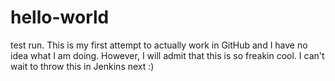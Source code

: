 # hello-world
test run. 
This is my first attempt to actually work in GitHub and I have no idea what I am doing. However, I will admit that this is so freakin cool. I can't wait to throw this in Jenkins next :)
